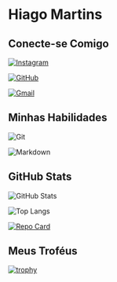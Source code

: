 # Hiago Martins
## Conecte-se Comigo
[![Instagram](https://img.shields.io/badge/-Instagram-%23E4405F?style=for-the-badge&logo=instagram&logoColor=white)](https://www.instagram.com/doomed_to_exist_/?hl=en) 

[![GitHub](https://img.shields.io/badge/GitHub-100000?style=for-the-badge&logo=github&logoColor=white)](https://github.com/Dev-Jago)

[![Gmail](https://img.shields.io/badge/Gmail-333333?style=for-the-badge&logo=gmail&logoColor=red)](mailto:devj4g0@gmail.com)

## Minhas Habilidades

![Git](https://img.shields.io/badge/GIT-E44C30?style=for-the-badge&logo=git&logoColor=white)

![Markdown](https://img.shields.io/badge/Markdown-000?style=for-the-badge&logo=markdown)

## GitHub Stats
![GitHub Stats](https://github-readme-stats.vercel.app/api?username=Dev-Jago&theme=transparent&bg_color=000&border_color=30A3DC&show_icons=true&icon_color=30A3DC&title_color=E94D5F&text_color=FFF&hide_title-true&hide-stars)

![Top Langs](https://github-readme-stats-git-masterrstaa-rickstaa.vercel.app/api/top-langs/?username=Dev-Jago&bg_color=000&border_color=30A3DC&title_color=E94D5F&text_color=FFF)

[![Repo Card](https://github-readme-stats.vercel.app/api/pin/?username=Dev-Jago&repo=desafio-dio-primeiro-repositorio&bg_color=000&border_color=30A3DC&show_icons=true&icon_color=30A3DC&title_color=E94D5F&text_color=FFF)](https://github.com/Dev-Jago/desafio-dio-primeiro-repositorio.git)


## Meus Troféus

[![trophy](https://github-profile-trophy.vercel.app/?username=Jago-dev&theme=onedark)](https://github-profile-trophy.vercel.app/?username=Dev-Jago&theme=juicyfresh&no-frame=true)
